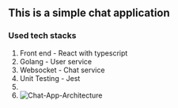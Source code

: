 ## This is a simple chat application

### Used tech stacks
1. Front end - React with typescript
2. Golang - User service
3. Websocket - Chat service
4. Unit Testing - Jest
5.
6. ![Chat-App-Architecture](https://github.com/sandun86/chat-app/assets/4927289/0f9d74ad-a597-4f4f-8c9c-28da8aec99ac)
